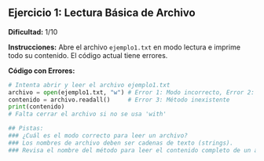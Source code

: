 ## Ejercicio 1: Lectura Básica de Archivo

**Dificultad:** 1/10

**Instrucciones:** Abre el archivo `ejemplo1.txt` en modo lectura e imprime todo su contenido. El código actual tiene errores.

**Código con Errores:**

```python
# Intenta abrir y leer el archivo ejemplo1.txt
archivo = open(ejemplo1.txt, "w") # Error 1: Modo incorrecto, Error 2: Nombre archivo como variable
contenido = archivo.readall()     # Error 3: Método inexistente
print(contenido)
# Falta cerrar el archivo si no se usa 'with'

## Pistas:
### ¿Cuál es el modo correcto para leer un archivo?
### Los nombres de archivo deben ser cadenas de texto (strings).
### Revisa el nombre del método para leer el contenido completo de un archivo.
